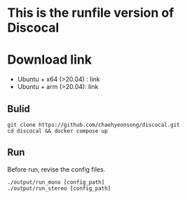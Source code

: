 # This is the runfile version of Discocal

# Download link
- Ubuntu + x64 (>20.04) : link 
- Ubuntu + arm (>20.04): link

## Bulid 
	git clone https://github.com/chaehyeonsong/discocal.git
	cd discocal && docker compose up

## Run
Before run, revise the config files.

	./output/run_mono [config_path]
	./output/run_stereo [config_path]
